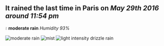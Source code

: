 ## It rained the last time in Paris on *May 29th 2016 around 11:54 pm*
💧  **moderate rain** *Humidity 93%*

![moderate rain](http://openweathermap.org/img/w/10n.png) ![mist](http://openweathermap.org/img/w/50n.png) ![light intensity drizzle rain](http://openweathermap.org/img/w/09n.png)
